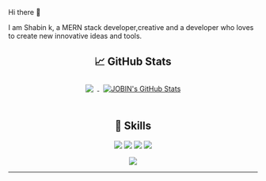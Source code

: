 Hi there 👋

I am Shabin k, 
a MERN stack developer,creative and a developer who loves to create new innovative ideas and tools. 

<div align="center" width="50">
  
## &#x1f4c8; GitHub Stats



<a href="https://github.com/SHABIN-K">
  <img align="center" style="margin:0.5rem" src="https://github-readme-stats.vercel.app/api/top-langs/?username=SHABIN-K&hide=html,css&title_color=ffffff&text_color=c9cacc&icon_color=4AB197&bg_color=1A2B34" />
</a>

<a href="https://github.com/SHABIN-K">
  <img align="center" style="margin:0.5rem" src="https://github-readme-stats.vercel.app/api?username=SHABIN-K&show_icons=true&line_height=27&count_private=true&title_color=ffffff&text_color=c9cacc&icon_color=4AB097&bg_color=1A2B34" alt="JOBIN's GitHub Stats" />
</a>
<br>
<br>

## 💼 Skills


![](https://img.shields.io/badge/Nodejs-informational?style=flat&logo=Node.js&logoColor=white&color=green)
![](https://img.shields.io/badge/ExpressJs-informational?style=flat&logo=Express&logoColor=white&color=green)
![](https://img.shields.io/badge/React-informational?style=flat&logo=react&logoColor=white)
![](https://img.shields.io/badge/MongoDB-informational?style=flat&logo=MongoDb&logoColor=white&color=green)

![](https://komarev.com/ghpvc/?username=shabin-k1000&color=blueviolet&style=flat)

</div>

-----

[telegram]: http://telegram.dog/ericdaniyel
[twitter]: https://twitter.com/shabink9
[youtube]: https://youtube.com/shabin
[instagram]: https://www.instagram.com/_shabink
[linkedin]: https://www.linkedin.com/in/shabink
[facebook]: https://www.facebook.com/shabink
[devs]: https://dev.to/shabink
